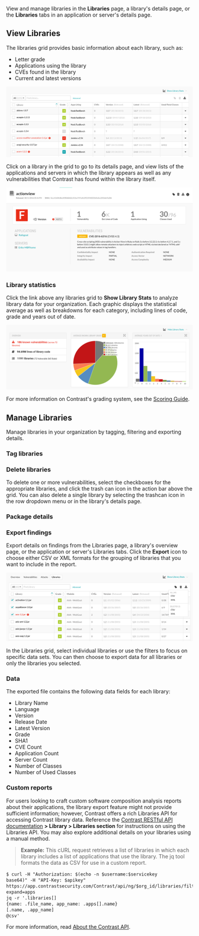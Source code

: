 <!--
title: "Explore Libraries"
description: "Overview of library management"
tags: "user library management"
-->

View and manage libraries in the **Libraries** page, a library's details page, or the **Libraries** tabs in an application or server's details page. 

## View Libraries 

The libraries grid provides basic information about each library, such as: 

* Letter grade
* Applications using the library 
* CVEs found in the library  
* Current and latest versions 

<a href="assets/images/Libraries-grid.png" rel="lightbox" title="View libraries in your organization"><img class="thumbnail" src="assets/images/Libraries-grid.png"/></a>

Click on a library in the grid to go to its details page, and view lists of the applications and servers in which the library appears as well as any vulnerabilities that Contrast has found within the library itself. 

<a href="assets/images/Library-details.png" rel="lightbox" title="View library details"><img class="thumbnail" src="assets/images/Library-details.png"/></a>

### Library statistics

Click the link above any libraries grid to **Show Library Stats** to analyze library data for your organization. Each graphic displays the statistical average as well as breakdowns for each category, including lines of code, grade and years out of date. 

<a href="assets/images/Library-stats.png" rel="lightbox" title="View Library Stats"><img class="thumbnail" src="assets/images/Library-stats.png"/></a>

For more information on Contrast's grading system, see the [Scoring Guide](user-libraries.html#score-lib). 

## Manage Libraries 

Manage libraries in your organization by tagging, filtering and exporting details. 

### Tag libraries 


### Delete libraries 

To delete one or more vulnerabilities, select the checkboxes for the appropriate libraries, and click the trash can icon in the action bar above the grid. You can also delete a single library by selecting the trashcan icon in the row dropdown menu or in the library's details page.

### Package details 


### Export findings

Export details on findings from the Libraries page, a library's overview page, or the application or server's Libraries tabs. Click the **Export** icon to choose either CSV or XML formats for the grouping of libraries that you want to include in the report. 

<a href="assets/images/Library-export.png" rel="lightbox" title="Export library details"><img class="thumbnail" src="assets/images/Library-export.png"/></a>

In the Libraries grid, select individual libraries or use the filters to focus on specific data sets. You can then choose to export data for all libraries or only the libraries you selected. 

### Data

The exported file contains the following data fields for each library:

* Library Name
* Language
* Version
* Release Date
* Latest Version
* Grade
* SHA1
* CVE Count
* Application Count
* Server Count
* Number of Classes
* Number of Used Classes

### Custom reports 

For users looking to craft custom software composition analysis reports about their applications, the library export feature might not provide sufficient information; however, Contrast offers a rich Libraries API for accessing Contrast library data. Reference the [Contrast RESTful API documentation](https://api.contrastsecurity.com/#) **> Library > Libraries section** for instructions on using the Libraries API. You may also explore additional details on your libraries using a manual method. 

> **Example:** This cURL request retrieves a list of libraries in which each library includes a list of applications that use the library. The jq tool formats the data as CSV for use in a custom report.
```
$ curl -H "Authorization: $(echo -n $username:$servicekey
base64)" -H "API-Key: $apikey" https://app.contrastsecurity.com/Contrast/api/ng/$org_id/libraries/filter?expand=apps 
jq -r '.libraries[]
{name: .file_name, app_name: .apps[].name}
[.name, .app_name] 
@csv'
```

For more information, read [About the Contrast API](tools-api.html#api-about).
